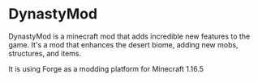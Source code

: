 # DynastyMod

DynastyMod is a minecraft mod that adds incredible new features to the game.
It's a mod that enhances the desert biome, adding new mobs, structures, and items.

It is using Forge as a modding platform for Minecraft 1.16.5
